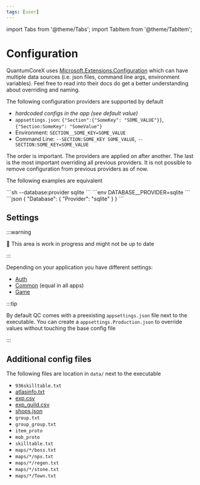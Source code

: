 ```yaml
---
tags: [user]
---
```

import Tabs from '@theme/Tabs';
import TabItem from '@theme/TabItem';

# Configuration

QuantumCoreX uses [Microsoft.Extensions.Configuration](https://learn.microsoft.com/en-us/dotnet/core/extensions/configuration) which can have multiple data sources (i.e. json files, command line args, environment variables). Feel free to read into their docs do get a better understanding about overriding and naming.

The following configuration providers are supported by default

* _hardcoded configs in the app (see default value)_
* `appsettings.json`: `{"Section":{"SomeKey": "SOME_VALUE"}}`, `{"Section:SomeKey": "SomeValue"}`
* Environment: `SECTION__SOME_KEY=SOME_VALUE`
* Command Line: `--SECTION:SOME_KEY SOME_VALUE`, `--SECTION:SOME_KEY=SOME_VALUE`

The order is important. The providers are applied on after another. The last is the most important overriding all previous providers. It is not possible to remove configuration from previous providers as of now.

The following examples are equivalent

<Tabs>
  <TabItem value="cli" label="Command Line" default>
    ```sh
    --database:provider sqlite
    ```
  </TabItem>
  <TabItem value="enve" label="Environment">
    ```env
    DATABASE__PROVIDER=sqlite
    ```
  </TabItem>
  <TabItem value="json" label="appsettings.json">
    ```json
    {
      "Database": {
        "Provider": "sqlite"
      }
    }
    ```
  </TabItem>
</Tabs>


## Settings

:::warning

:construction: This area is work in progress and might not be up to date

:::

Depending on your application you have different settings:

* [Auth](auth.md)
* [Common](common.md) (equal in all apps)
* [Game](game.md)

:::tip

By default QC comes with a preexisting `appsettings.json` file next to the executable. You can create a `appsettings.Production.json` to override values without touching the base config file

:::

## Additional config files

The following files are location in `data/` next to the executable

* `936skilltable.txt`
* [atlasinfo.txt](atlasinfo.md)
* [exp.csv](exp.md)
* [exp_guild.csv](exp_guild.md)
* [shops.json](shops.md)
* `group.txt`
* `group_group.txt`
* `item_proto`
* `mob_proto`
* `skilltable.txt`
* `maps/*/boss.txt`
* `maps/*/npx.txt`
* `maps/*/regen.txt`
* `maps/*/stone.txt`
* `maps/*/Town.txt`

